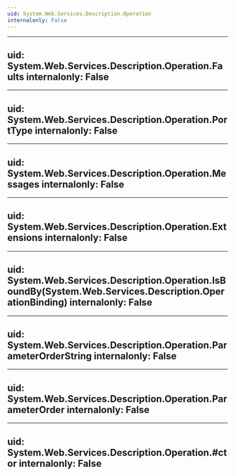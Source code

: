 ```yaml
---
uid: System.Web.Services.Description.Operation
internalonly: False
---
```


---
uid: System.Web.Services.Description.Operation.Faults
internalonly: False
---

---
uid: System.Web.Services.Description.Operation.PortType
internalonly: False
---

---
uid: System.Web.Services.Description.Operation.Messages
internalonly: False
---

---
uid: System.Web.Services.Description.Operation.Extensions
internalonly: False
---

---
uid: System.Web.Services.Description.Operation.IsBoundBy(System.Web.Services.Description.OperationBinding)
internalonly: False
---

---
uid: System.Web.Services.Description.Operation.ParameterOrderString
internalonly: False
---

---
uid: System.Web.Services.Description.Operation.ParameterOrder
internalonly: False
---

---
uid: System.Web.Services.Description.Operation.#ctor
internalonly: False
---
